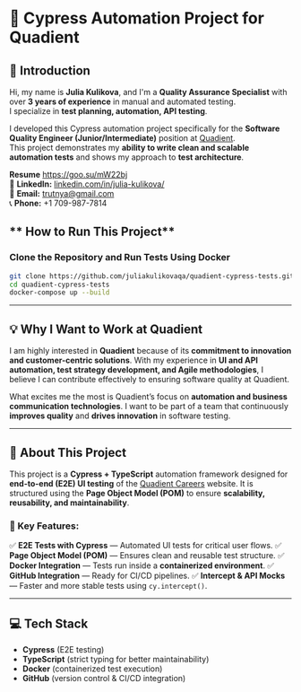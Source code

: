 # 🧪 Cypress Automation Project for Quadient

## 🚀 Introduction

Hi, my name is **Julia Kulikova**, and I'm a **Quality Assurance Specialist** with over **3 years of experience** in manual and automated testing.  
I specialize in **test planning, automation, API testing**.

I developed this Cypress automation project specifically for the **Software Quality Engineer (Junior/Intermediate)** position at [Quadient](https://careers.quadient.com/en/jobs/software-quality-engineer).  
This project demonstrates my **ability to write clean and scalable automation tests** and shows my approach to **test architecture**.

**Resume** https://goo.su/mW22bj  
🔗 **LinkedIn:** [linkedin.com/in/julia-kulikova/](https://linkedin.com/in/julia-kulikova/)  
📧 **Email:** [trutnya@gmail.com](mailto:trutnya@gmail.com)  
📞 **Phone:** +1 709-987-7814

## ** How to Run This Project**

### **Clone the Repository and Run Tests Using Docker**

```sh
git clone https://github.com/juliakulikovaqa/quadient-cypress-tests.git
cd quadient-cypress-tests
docker-compose up --build
```

---

## **💡 Why I Want to Work at Quadient**

I am highly interested in **Quadient** because of its **commitment to innovation and customer-centric solutions**.
With my experience in **UI and API automation, test strategy development, and Agile methodologies**, I believe I can contribute effectively to ensuring software quality at Quadient.

What excites me the most is Quadient’s focus on **automation and business communication technologies**.
I want to be part of a team that continuously **improves quality** and **drives innovation** in software testing.

---

## **📌 About This Project**

This project is a **Cypress + TypeScript** automation framework designed for **end-to-end (E2E) UI testing** of the [Quadient Careers](https://careers.quadient.com/) website.
It is structured using the **Page Object Model (POM)** to ensure **scalability, reusability, and maintainability**.

### **🔹 Key Features:**

✅ **E2E Tests with Cypress** — Automated UI tests for critical user flows.
✅ **Page Object Model (POM)** — Ensures clean and reusable test structure.
✅ **Docker Integration** — Tests run inside a **containerized environment**.
✅ **GitHub Integration** — Ready for CI/CD pipelines.
✅ **Intercept & API Mocks** — Faster and more stable tests using `cy.intercept()`.

---

## **💻 Tech Stack**

- **Cypress** (E2E testing)
- **TypeScript** (strict typing for better maintainability)
- **Docker** (containerized test execution)
- **GitHub** (version control & CI/CD integration)

```

```
